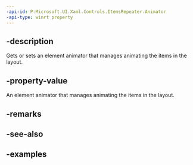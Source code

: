 ```yaml
---
-api-id: P:Microsoft.UI.Xaml.Controls.ItemsRepeater.Animator
-api-type: winrt property
---
```


## -description

Gets or sets an element animator that manages animating the items in the layout.

## -property-value

An element animator that manages animating the items in the layout.

## -remarks

## -see-also

## -examples

